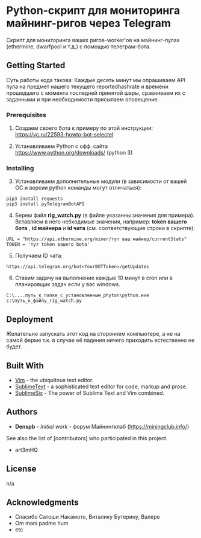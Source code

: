 # Python-скрипт для мониторинга майнинг-ригов через Telegram

Скрипт для мониторинга ваших ригов-worker'ов на майнинг-пулах (ethermine, dwarfpool и т.д.) с помощью телеграм-бота.

## Getting Started

Суть работы кода такова:
Каждые десять минут мы опрашиваем API пула на предмет нашего текущего reportedhashrate и времени прошедшего с момента последней принятой шары, сравниваем их с заданными и при необходимости присылаем оповещение.

### Prerequisites

1. Создаем своего бота к примеру по этой инструкции:
https://vc.ru/22593-howto-bot-selectel

2. Устанавливаем Python c офф. сайта https://www.python.org/downloads/  (python 3)


### Installing

3. Устанавливаем дополнительные модули (в зависимости от вашей ОС и версии python команды могут отличаться):

```
pip3 install requests
pip3 install pyTelegramBotAPI
```
4. Берем файл **rig_watch.py** (в файле указанны значения для примера). 
Вставляем в него небходимые значения, например: **token вашего бота** , **id майнера** и **id чата** (см. соответствующие строки в скрипте):
```
URL = "https://api.ethermine.org/miner/тут ваш майнер/currentStats"
TOKEN = 'тут token вашего bota'
```
5. Получаем ID чата:
```
https://api.telegram.org/bot<YourBOTToken>/getUpdates

```

6. Ставим задачу на выполнение каждые 10 минут в cron или в планировщик задач если у вас windows.

```
C:\....путь_к_папке_с_установленным_phyton\python.exe c:\путь_к_файлу_rig_watch.py

```
## Deployment

Желательно запускать этот код на стороннем компьютере, а не на самой ферме т.к. в случае её падения ничего приходить естественно не будет. 

## Built With

* [Vim](https://www.vim.org) - the ubiquitous text editor.
* [SublimeText](https://www.sublimetext.com) - a sophisticated text editor for code, markup and prose.
* [SublimeSix](http://www.sublimesix.com) - The power of Sublime Text and Vim combined.

## Authors

* **Denspb** - *Initial work* - форум Майнингклаб (https://miningclub.info/)

See also the list of [contributors] who participated in this project.

- art3mHQ 

## License

n/a

## Acknowledgments

* Спасибо Сатоши Накамото, Виталику Бутерину, Валере
* Om mani padme hum
* etc
